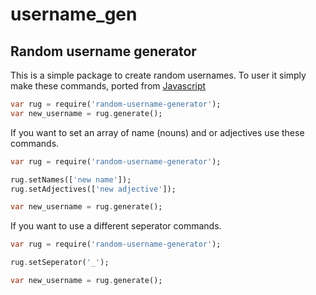 # username_gen

## Random username generator

This is a simple package to create random usernames. To user it simply make these commands, ported from [Javascript]('https://github.com/MaPhil/username-generator/')

```dart
var rug = require('random-username-generator');
var new_username = rug.generate();
```

If you want to set an array of name (nouns) and or adjectives use these commands.

```dart
var rug = require('random-username-generator');

rug.setNames(['new name']);
rug.setAdjectives(['new adjective']);

var new_username = rug.generate();
```

If you want to use a different seperator commands.

```dart
var rug = require('random-username-generator');

rug.setSeperator('_');

var new_username = rug.generate();
```
